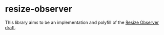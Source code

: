 # resize-observer

This library aims to be an implementation and polyfill of the
[Resize Observer draft](https://wicg.github.io/ResizeObserver/).

